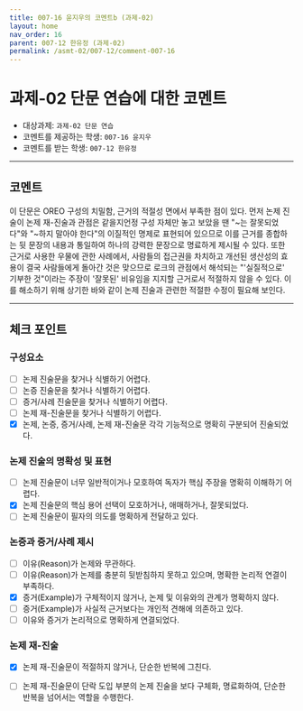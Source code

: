 ```yaml
---
title: 007-16 윤지우의 코멘트b (과제-02) 
layout: home
nav_order: 16
parent: 007-12 한유정 (과제-02)
permalink: /asmt-02/007-12/comment-007-16
---
```


# 과제-02 단문 연습에 대한 코멘트

- 대상과제: `과제-02 단문 연습`
- 코멘트를 제공하는 학생: `007-16 윤지우` 
- 코멘트를 받는 학생: `007-12 한유정` 

---

## 코멘트

이 단문은 OREO 구성의 치밀함, 근거의 적절성 면에서 부족한 점이 있다. 먼저 논제 진술이 논제 재-진술과 관점은 같을지언정 구성 자체만 놓고 보았을 땐 "~는 잘못되었다"와 "~하지 말아야 한다"의 이질적인 명제로 표현되어 있으므로 이를 근거를 종합하는 뒷 문장의 내용과 통일하여 하나의 강력한 문장으로 명료하게 제시될 수 있다. 또한 근거로 사용한 우물에 관한 사례에서, 사람들의 접근권을 차치하고 개선된 생산성의 효용이 결국 사람들에게 돌아간 것은 맞으므로 로크의 관점에서 해석되는 "'실질적으로' 기부한 것"이라는 주장이 '잘못된' 비유임을 지지할 근거로서 적절하지 않을 수 있다. 이를 해소하기 위해 상기한 바와 같이 논제 진술과 관련한 적절한 수정이 필요해 보인다.  

---

## 체크 포인트

### **구성요소**
- [ ] 논제 진술문을 찾거나 식별하기 어렵다.
- [ ] 논증 진술문을 찾거나 식별하기 어렵다.
- [ ] 증거/사례 진술문을 찾거나 식별하기 어렵다.
- [ ] 논제 재-진술문을 찾거나 식별하기 어렵다.
- [x] 논제, 논증, 증거/사례, 논제 재-진술문 각각 기능적으로 명확히 구분되어 진술되었다.

### **논제 진술의 명확성 및 표현**  
- [ ] 논제 진술문이 너무 일반적이거나 모호하여 독자가 핵심 주장을 명확히 이해하기 어렵다.  
- [x] 논제 진술문의 핵심 용어 선택이 모호하거나, 애매하거나, 잘못되었다.  
- [ ] 논제 진술문이 필자의 의도를 명확하게 전달하고 있다.  

### **논증과 증거/사례 제시**  
- [ ] 이유(Reason)가 논제와 무관하다.
- [ ] 이유(Reason)가 논제를 충분히 뒷받침하지 못하고 있으며, 명확한 논리적 연결이 부족하다.  
- [x] 증거(Example)가 구체적이지 않거나, 논제 및 이유와의 관계가 명확하지 않다. 
- [ ] 증거(Example)가 사실적 근거보다는 개인적 견해에 의존하고 있다.  
- [ ] 이유와 증거가 논리적으로 명확하게 연결되었다.  

### **논제 재-진술**  
- [x] 논제 재-진술문이 적절하지 않거나, 단순한 반복에 그친다.   
- [ ] 논제 재-진술문이 단락 도입 부분의 논제 진술을 보다 구체화, 명료화하여, 단순한 반복을 넘어서는 역할을 수행한다.  

